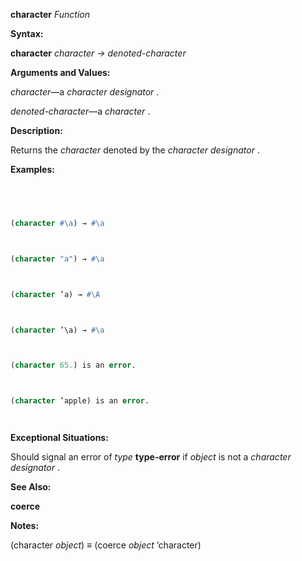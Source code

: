 **character** *Function* 



**Syntax:** 



**character** *character → denoted-character* 



**Arguments and Values:** 



*character*—a *character designator* . 



*denoted-character*—a *character* . 



**Description:** 



Returns the *character* denoted by the *character designator* . 







 



 



**Examples:**
```lisp
 



(character #\a) → #\a 



(character "a") → #\a 



(character ’a) → #\A 



(character ’\a) → #\a 



(character 65.) is an error. 



(character ’apple) is an error. 




```
**Exceptional Situations:** 



Should signal an error of *type* **type-error** if *object* is not a *character designator* . 



**See Also:** 



**coerce** 



**Notes:** 



(character *object*) *≡* (coerce *object* ’character) 



